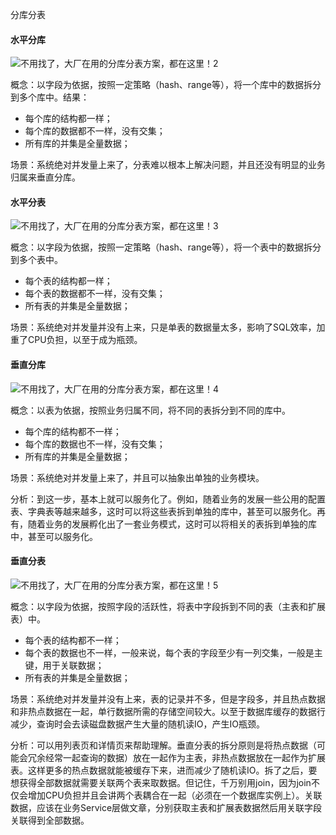 分库分表

#### 水平分库

![不用找了，大厂在用的分库分表方案，都在这里！2](https://res-static.hc-cdn.cn/fms/img/72aede70ff9674df865dfddd5e08aa251603777249847)

概念：以字段为依据，按照一定策略（hash、range等），将一个库中的数据拆分到多个库中。结果：

- 每个库的结构都一样；
- 每个库的数据都不一样，没有交集；
- 所有库的并集是全量数据；

场景：系统绝对并发量上来了，分表难以根本上解决问题，并且还没有明显的业务归属来垂直分库。



#### 水平分表

![不用找了，大厂在用的分库分表方案，都在这里！3](https://res-static.hc-cdn.cn/fms/img/a3ae99fa3cd27812a01c31f9f35ec0ea1603777249847)

概念：以字段为依据，按照一定策略（hash、range等），将一个表中的数据拆分到多个表中。

- 每个表的结构都一样；
- 每个表的数据都不一样，没有交集；
- 所有表的并集是全量数据；

场景：系统绝对并发量并没有上来，只是单表的数据量太多，影响了SQL效率，加重了CPU负担，以至于成为瓶颈。

#### 

#### 垂直分库

![不用找了，大厂在用的分库分表方案，都在这里！4](https://res-static.hc-cdn.cn/fms/img/a429cf6668b7545b1dcd10cb565ed5b51603777249848)

概念：以表为依据，按照业务归属不同，将不同的表拆分到不同的库中。

- 每个库的结构都不一样；
- 每个库的数据也不一样，没有交集；
- 所有库的并集是全量数据；

场景：系统绝对并发量上来了，并且可以抽象出单独的业务模块。

分析：到这一步，基本上就可以服务化了。例如，随着业务的发展一些公用的配置表、字典表等越来越多，这时可以将这些表拆到单独的库中，甚至可以服务化。再有，随着业务的发展孵化出了一套业务模式，这时可以将相关的表拆到单独的库中，甚至可以服务化。



#### 垂直分表

![不用找了，大厂在用的分库分表方案，都在这里！5](https://res-static.hc-cdn.cn/fms/img/5c5c5332fd0547e400fdbe835efb69321603777249848)

概念：以字段为依据，按照字段的活跃性，将表中字段拆到不同的表（主表和扩展表）中。

- 每个表的结构都不一样；
- 每个表的数据也不一样，一般来说，每个表的字段至少有一列交集，一般是主键，用于关联数据；
- 所有表的并集是全量数据；

场景：系统绝对并发量并没有上来，表的记录并不多，但是字段多，并且热点数据和非热点数据在一起，单行数据所需的存储空间较大。以至于数据库缓存的数据行减少，查询时会去读磁盘数据产生大量的随机读IO，产生IO瓶颈。

分析：可以用列表页和详情页来帮助理解。垂直分表的拆分原则是将热点数据（可能会冗余经常一起查询的数据）放在一起作为主表，非热点数据放在一起作为扩展表。这样更多的热点数据就能被缓存下来，进而减少了随机读IO。拆了之后，要想获得全部数据就需要关联两个表来取数据。但记住，千万别用join，因为join不仅会增加CPU负担并且会讲两个表耦合在一起（必须在一个数据库实例上）。关联数据，应该在业务Service层做文章，分别获取主表和扩展表数据然后用关联字段关联得到全部数据。
